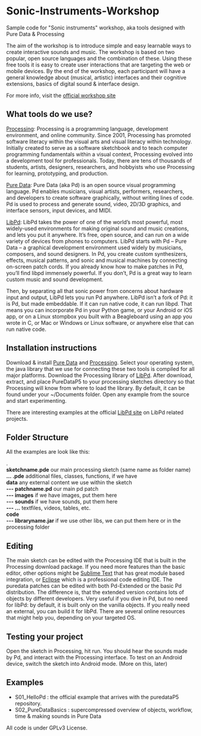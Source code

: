 # Sonic-Instruments-Workshop
Sample code for "Sonic instruments" workshop, aka tools designed with Pure Data &amp; Processing

The aim of the workshop is to introduce simple and easy learnable ways to create interactive sounds and music. The workshop is based on two popular, open source languages and the combination of these. Using these free tools it is easy to create user interactions that are targeting the web or mobile devices. By the end of the workshop, each participant will have a general knowledge about (musical, artistic) interfaces and their cognitive extensions, basics of digital sound & interface design.

For more info, visit the [official workshop site](http://www.binaura.net/stc/ws/isea/)

## What tools do we use?

[Processing](https://processing.org/): Processing is a programming language, development environment, and online community. Since 2001, Processing has promoted software literacy within the visual arts and visual literacy within technology. Initially created to serve as a software sketchbook and to teach computer programming fundamentals within a visual context, Processing evolved into a development tool for professionals. Today, there are tens of thousands of students, artists, designers, researchers, and hobbyists who use Processing for learning, prototyping, and production.

[Pure Data](http://puredata.info/): Pure Data (aka Pd) is an open source visual programming language. Pd enables musicians, visual artists, performers, researchers, and developers to create software graphically, without writing lines of code. Pd is used to process and generate sound, video, 2D/3D graphics, and interface sensors, input devices, and MIDI.

[LibPd](http://www.libpd.cc): LibPd takes the power of one of the world’s most powerful, most widely-used environments for making original sound and music creations, and lets you put it anywhere. It’s free, open source, and can run on a wide variety of devices from phones to computers. LibPd starts with Pd – Pure Data – a graphical development environment used widely by musicians, composers, and sound designers. In Pd, you create custom synthesizers, effects, musical patterns, and sonic and musical machines by connecting on-screen patch cords. If you already know how to make patches in Pd, you’ll find libpd immensely powerful. If you don’t, Pd is a great way to learn custom music and sound development.

Then, by separating all that sonic power from concerns about hardware input and output, LibPd lets you run Pd anywhere. LibPd isn’t a fork of Pd: it is Pd, but made embeddable. If it can run native code, it can run libpd. That means you can incorporate Pd in your Python game, or your Android or iOS app, or on a Linux stompbox you built with a Beagleboard using an app you wrote in C, or Mac or Windows or Linux software, or anywhere else that can run native code.


## Installation instructions

Download & install [Pure Data](http://puredata.info/downloads) and [Processing](https://processing.org/download/). Select your operating system, the java library that we use for connecting these two tools is compiled for all major platforms. Download the Processing library of [LibPd](https://github.com/libpd/puredatap5/). After download, extract, and place PureDataP5 to your processing sketches directory so that Processing will know from where to load the library. By default, it can be found under your ~/Documents folder. Open any example from the source and start experimenting.

There are interesting examples at the official [LibPd site](http://www.libpd.cc) on LibPd related projects.


## Folder Structure

All the examples are look like this:

.     
**sketchname.pde** our main processing sketch (same name as folder name)     
**... .pde** additional files, classes, functions, if we have     
**data** any external content we use within the sketch     
**--- patchname.pd** our main pd patch     
**--- images** if we have images, put them here     
**--- sounds** if we have sounds, put them here     
**--- ...** textfiles, videos, tables, etc.     
**code**    
**--- libraryname.jar** if we use other libs, we can put them here or in the processing folder     


## Editing

The main sketch can be edited with the Processing IDE that is built in the Processing download package. If you need more features than the basic editor,  other options might be [Sublime Text](http://www.sublimetext.com/) that has great module based integration, or [Eclipse](https://eclipse.org/) which is a professional code editing IDE. The puredata patches can be edited with both Pd-Extended or the basic Pd distribution. The difference is, that the extended version contains lots of objects by different developers. Very useful if you dive in Pd, but no need for libPd: by default, it is built only on the vanilla objects. If you really need an external, you can build it for libPd. There are several online resources that might help you, depending on your targeted OS. 

## Testing your project

Open the sketch in Processing, hit run. You should hear the sounds made by Pd, and interact with the Processing interface. To test on an Android device, switch the sketch into Android mode. (More on this, later)

## Examples

- S01_HelloPd : the official example that arrives with the puredataP5 repository.
- S02_PureDataBasics : supercompressed overview of objects, workflow, time & making sounds in Pure Data 


All code is under GPLv3 License.
